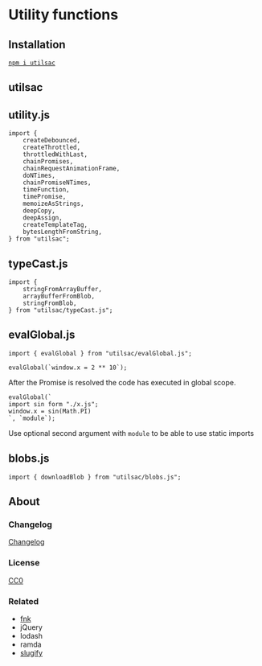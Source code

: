 # Utility functions

## Installation

[`npm i utilsac`](https://www.npmjs.com/package/utilsac)

## utilsac

## utility.js

```
import {
    createDebounced,
    createThrottled,
    throttledWithLast,
    chainPromises,
    chainRequestAnimationFrame,
    doNTimes,
    chainPromiseNTimes,
    timeFunction,
    timePromise,
    memoizeAsStrings,
    deepCopy,
    deepAssign,
    createTemplateTag,
    bytesLengthFromString,
} from "utilsac";
```

## typeCast.js

```
import {
    stringFromArrayBuffer,
    arrayBufferFromBlob,
    stringFromBlob,
} from "utilsac/typeCast.js";
```


## evalGlobal.js

```
import { evalGlobal } from "utilsac/evalGlobal.js";
```

```
evalGlobal(`window.x = 2 ** 10`);
```

After the Promise is resolved the code has executed in global scope.


```
evalGlobal(`
import sin form "./x.js";
window.x = sin(Math.PI)
`, `module`);
```

Use optional second argument with `module` to be able to use static imports

## blobs.js

```
import { downloadBlob } from "utilsac/blobs.js";
```

## About

### Changelog

[Changelog](./changelog.md)


### License

[CC0](./license.txt)

### Related

 * [fnk](https://github.com/seanohue/fnk)
 * jQuery
 * lodash
 * ramda
 * [slugify](https://github.com/sindresorhus/slugify)
